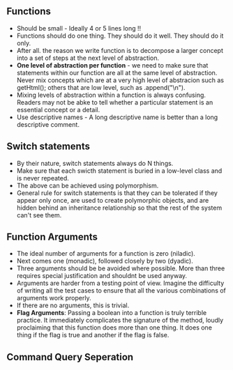 ## Functions
* Should be small - Ideally 4 or 5 lines long !!
* Functions should do one thing. They should do it well. They should do it only.
* After all. the reason we write function is to decompose a larger concept into a set of steps at the next level of abstraction.
* **One level of abstraction per function** - we need to make sure that statements within our function are all at the same level of abstraction. Never mix concepts which are at a very high level of abstracion such as getHtml(); others that are low level, such as .append("\n").
* Mixing levels of abstraction within a function is always confusing. Readers may not be abke to tell whether a particular statement is an essential concept or a detail.
* Use descriptive names - A long descriptive name is better than a long descriptive comment.

## Switch statements
* By their nature, switch statements always do N things.
* Make sure that each swicth statement is buried in a low-level class and is never repeated.
* The above can be achieved using polymorphism.
* General rule for switch statements is that they can be tolerated if they appear only once, are used to create polymorphic objects, and are hidden behind an inheritance relationship so that the rest of the system can't see them.

## Function Arguments
* The ideal number of arguments for a function is zero (niladic).
* Next comes one (monadic), followed closely by two (dyadic).
* Three arguments should be be avoided where possible. More than three requires special justification and shouldnt be used anyway.
* Arguments are harder from a testing point of view. Imagine the difficulty of writing all the test cases to ensure that all the various combinations of arguments work properly.
* If there are no arguments, this is trivial.
* **Flag Arguments**: Passing a boolean into a function is truly terrible practice. It immediately complicates the signature of the method, loudly proclaiming that this function does more than one thing. It does one thing if the flag is true and another if the flag is false.

## Command Query Seperation

